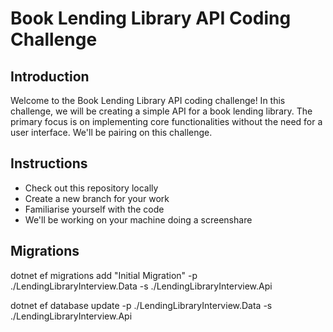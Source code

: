 # Book Lending Library API Coding Challenge

## Introduction

Welcome to the Book Lending Library API coding challenge! In this challenge, we will be creating a simple API for a book lending library. The primary focus is on implementing core functionalities without the need for a user interface.  We'll be pairing on this challenge.

## Instructions
 - Check out this repository locally
 - Create a new branch for your work
 - Familiarise yourself with the code
 - We'll be working on your machine doing a screenshare

## Migrations
dotnet ef migrations add "Initial Migration" -p ./LendingLibraryInterview.Data -s ./LendingLibraryInterview.Api

dotnet ef database update -p ./LendingLibraryInterview.Data -s ./LendingLibraryInterview.Api
